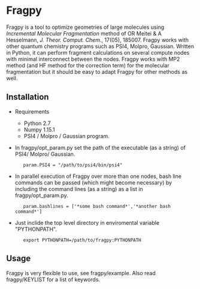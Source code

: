 Fragpy
======
Fragpy is a tool to optimize geometries of large molecules using *Incremental Molecular Fragmentation* method of OR Meitei & A Hesselmann, *J. Theor. Comput. Chem.*, 17(05), 185007. Fragpy works with other quantum chemistry programs such as PSI4, Molpro, Gaussian. Written in Python, it can perform fragment calculations on several compute nodes with minimal interconnect between the nodes. Fragpy works with MP2 method (and HF method for the correction term) for the molecular fragmentation but it should be easy to adapt Fragpy for other methods as well.

## Installation
* Requirements
    - Python 2.7
    - Numpy 1.15.1
    - PSI4 / Molpro / Gaussian program.
* In fragpy/opt_param.py set the path of the executable (as a string) of PSI4/ Molpro/ Gaussian. 

         param.PSI4 = "/path/to/psi4/bin/psi4"
* In parallel execution of Fragpy over more than one nodes, bash line commands can be passed (which might become necessary) by including the command lines (as a string) as a list in fragpy/opt_param.py.
     	 
         param.bashlines = ['*some bash command*','*another bash command*']
* Just inclide the top level directory in enviromental variable "PYTHONPATH".
  
         export PYTHONPATH=/path/to/fragpy:PYTHONPATH	
## Usage
Fragpy is very flexible to use, see fragpy/example. Also read fragpy/KEYLIST for a list of keywords. 